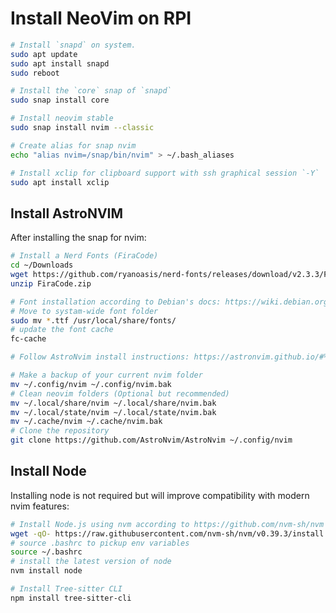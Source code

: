 # Install NeoVim on RPI

```bash
# Install `snapd` on system.
sudo apt update
sudo apt install snapd
sudo reboot
```

```bash
# Install the `core` snap of `snapd`
sudo snap install core
```

```bash
# Install neovim stable
sudo snap install nvim --classic
```

```bash
# Create alias for snap nvim
echo "alias nvim=/snap/bin/nvim" > ~/.bash_aliases
```

```bash
# Install xclip for clipboard support with ssh graphical session `-Y`
sudo apt install xclip
```

## Install AstroNVIM

After installing the snap for nvim:

```bash
# Install a Nerd Fonts (FiraCode)
cd ~/Downloads
wget https://github.com/ryanoasis/nerd-fonts/releases/download/v2.3.3/FiraCode.zip
unzip FiraCode.zip

# Font installation according to Debian's docs: https://wiki.debian.org/Fonts
# Move to systam-wide font folder
sudo mv *.ttf /usr/local/share/fonts/
# update the font cache
fc-cache
```

```bash
# Follow AstroNvim install instructions: https://astronvim.github.io/#%EF%B8%8F-installation

# Make a backup of your current nvim folder
mv ~/.config/nvim ~/.config/nvim.bak
# Clean neovim folders (Optional but recommended)
mv ~/.local/share/nvim ~/.local/share/nvim.bak
mv ~/.local/state/nvim ~/.local/state/nvim.bak
mv ~/.cache/nvim ~/.cache/nvim.bak
# Clone the repository
git clone https://github.com/AstroNvim/AstroNvim ~/.config/nvim
```

## Install Node 

Installing node is not required but will improve compatibility with modern nvim features:

```bash
# Install Node.js using nvm according to https://github.com/nvm-sh/nvm
wget -qO- https://raw.githubusercontent.com/nvm-sh/nvm/v0.39.3/install.sh | bash
# source .bashrc to pickup env variables
source ~/.bashrc
# install the latest version of node
nvm install node
```

```bash
# Install Tree-sitter CLI
npm install tree-sitter-cli
```
